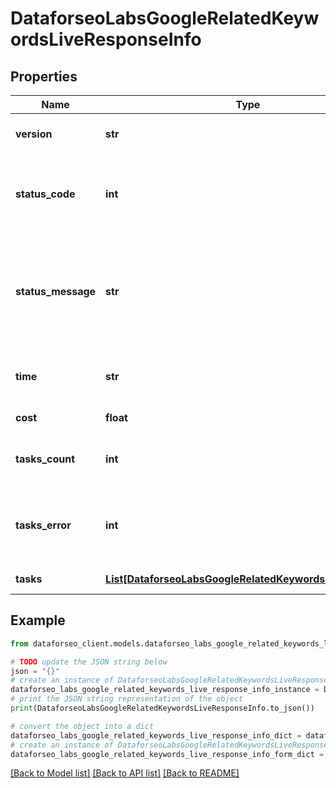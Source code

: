 # DataforseoLabsGoogleRelatedKeywordsLiveResponseInfo


## Properties

Name | Type | Description | Notes
------------ | ------------- | ------------- | -------------
**version** | **str** | the current version of the API | [optional] 
**status_code** | **int** | general status code you can find the full list of the response codes here | [optional] 
**status_message** | **str** | general informational message you can find the full list of general informational messages here | [optional] 
**time** | **str** | total execution time, seconds | [optional] 
**cost** | **float** | total tasks cost, USD | [optional] 
**tasks_count** | **int** | the number of tasks in the tasks array | [optional] 
**tasks_error** | **int** | the number of tasks in the tasks array returned with an error | [optional] 
**tasks** | [**List[DataforseoLabsGoogleRelatedKeywordsLiveTaskInfo]**](DataforseoLabsGoogleRelatedKeywordsLiveTaskInfo.md) | array of tasks | [optional] 

## Example

```python
from dataforseo_client.models.dataforseo_labs_google_related_keywords_live_response_info import DataforseoLabsGoogleRelatedKeywordsLiveResponseInfo

# TODO update the JSON string below
json = "{}"
# create an instance of DataforseoLabsGoogleRelatedKeywordsLiveResponseInfo from a JSON string
dataforseo_labs_google_related_keywords_live_response_info_instance = DataforseoLabsGoogleRelatedKeywordsLiveResponseInfo.from_json(json)
# print the JSON string representation of the object
print(DataforseoLabsGoogleRelatedKeywordsLiveResponseInfo.to_json())

# convert the object into a dict
dataforseo_labs_google_related_keywords_live_response_info_dict = dataforseo_labs_google_related_keywords_live_response_info_instance.to_dict()
# create an instance of DataforseoLabsGoogleRelatedKeywordsLiveResponseInfo from a dict
dataforseo_labs_google_related_keywords_live_response_info_form_dict = dataforseo_labs_google_related_keywords_live_response_info.from_dict(dataforseo_labs_google_related_keywords_live_response_info_dict)
```
[[Back to Model list]](../README.md#documentation-for-models) [[Back to API list]](../README.md#documentation-for-api-endpoints) [[Back to README]](../README.md)


